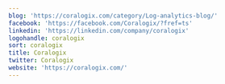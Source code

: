 ```yaml
---
blog: 'https://coralogix.com/category/Log-analytics-blog/'
facebook: 'https://facebook.com/Coralogix/?fref=ts'
linkedin: 'https://linkedin.com/company/coralogix'
logohandle: coralogix
sort: coralogix
title: Coralogix
twitter: Coralogix
website: 'https://coralogix.com/'
---
```


